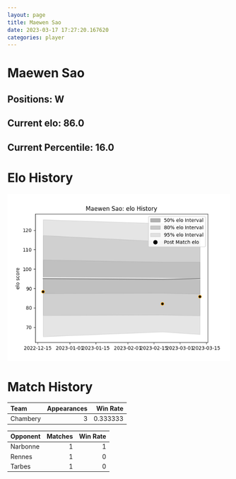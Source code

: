 ```yaml
---  
layout: page  
title: Maewen Sao  
date: 2023-03-17 17:27:20.167620  
categories: player  
---
```

# Maewen Sao

## Positions: W

## Current elo: 86.0

## Current Percentile: 16.0

# Elo History


![elo history](history_MaewenSao.png)
# Match History


| Team     |   Appearances |   Win Rate |
|:---------|--------------:|-----------:|
| Chambery |             3 |   0.333333 |

| Opponent   |   Matches |   Win Rate |
|:-----------|----------:|-----------:|
| Narbonne   |         1 |          1 |
| Rennes     |         1 |          0 |
| Tarbes     |         1 |          0 |